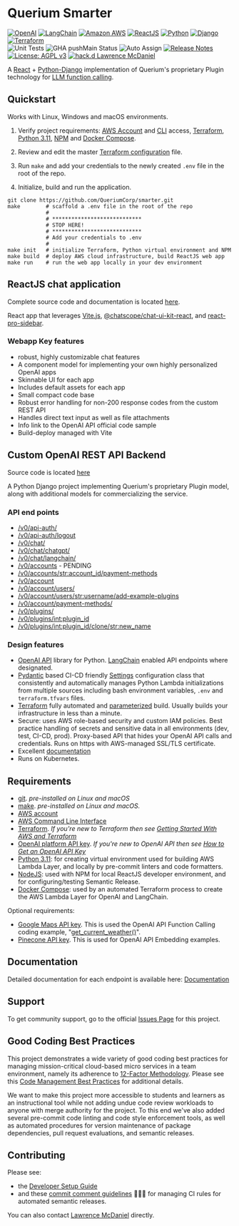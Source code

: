 # Querium Smarter

[![OpenAI](https://a11ybadges.com/badge?logo=openai)](https://platform.openai.com/)
[![LangChain](https://a11ybadges.com/badge?text=LangChain&badgeColor=0834ac)](https://www.langchain.com/)
[![Amazon AWS](https://a11ybadges.com/badge?logo=amazonaws)](https://aws.amazon.com/)
[![ReactJS](https://a11ybadges.com/badge?logo=react)](https://react.dev/)
[![Python](https://a11ybadges.com/badge?logo=python)](https://www.python.org/)
[![Django](https://a11ybadges.com/badge?logo=django)](https://www.djangoproject.com/)
[![Terraform](https://a11ybadges.com/badge?logo=terraform)](https://www.terraform.io/)<br>
![Unit Tests](https://github.com/QueriumCorp/smarter/actions/workflows/testsPython.yml/badge.svg?branch=main)
![GHA pushMain Status](https://img.shields.io/github/actions/workflow/status/QueriumCorp/smarter/pushMain.yml?branch=main)
![Auto Assign](https://github.com/QueriumCorp/smarter/actions/workflows/auto-assign.yml/badge.svg)
[![Release Notes](https://img.shields.io/github/release/QueriumCorp/smarter)](https://github.com/QueriumCorp/smarter/releases)
[![License: AGPL v3](https://img.shields.io/badge/License-AGPL_v3-blue.svg)](https://www.gnu.org/licenses/agpl-3.0)
[![hack.d Lawrence McDaniel](https://img.shields.io/badge/hack.d-Lawrence%20McDaniel-orange.svg)](https://lawrencemcdaniel.com)

A [React](https://react.dev/) + [Python-Django](https://www.djangoproject.com/) implementation of Querium's proprietary Plugin technology for [LLM function calling](https://www.promptingguide.ai/applications/function_calling).

## Quickstart

Works with Linux, Windows and macOS environments.

1. Verify project requirements: [AWS Account](https://aws.amazon.com/free/) and [CLI](https://aws.amazon.com/cli/) access, [Terraform](https://www.terraform.io/), [Python 3.11](https://www.python.org/), [NPM](https://www.npmjs.com/) and [Docker Compose](https://docs.docker.com/compose/install/).

2. Review and edit the master [Terraform configuration](./api/terraform/terraform.tfvars) file.

3. Run `make` and add your credentials to the newly created `.env` file in the root of the repo.

4. Initialize, build and run the application.

```console
git clone https://github.com/QueriumCorp/smarter.git
make        # scaffold a .env file in the root of the repo
            #
            # ****************************
            # STOP HERE!
            # ****************************
            # Add your credentials to .env
            #
make init   # initialize Terraform, Python virtual environment and NPM
make build  # deploy AWS cloud infrastructure, build ReactJS web app
make run    # run the web app locally in your dev environment
```

## ReactJS chat application

Complete source code and documentation is located [here](./client/).

React app that leverages [Vite.js](https://github.com/QueriumCorp/smarter), [@chatscope/chat-ui-kit-react](https://www.npmjs.com/package/@chatscope/chat-ui-kit-react), and [react-pro-sidebar](https://www.npmjs.com/package/react-pro-sidebar).

### Webapp Key features

- robust, highly customizable chat features
- A component model for implementing your own highly personalized OpenAI apps
- Skinnable UI for each app
- Includes default assets for each app
- Small compact code base
- Robust error handling for non-200 response codes from the custom REST API
- Handles direct text input as well as file attachments
- Info link to the OpenAI API official code sample
- Build-deploy managed with Vite

## Custom OpenAI REST API Backend

Source code is located [here](./smarter/)

A Python Django project implementing Querium's proprietary Plugin model, along with additional models for commercializing the service.

### API end points

- [/v0/api-auth/](./smarter/smarter/apps/api/urls.py)
- [/v0/api-auth/logout](./smarter/smarter/apps/api/urls.py)
- [/v0/chat/](./smarter/smarter/apps/api/urls.py)
- [/v0/chat/chatgpt/](./smarter/smarter/apps/api/urls.py)
- [/v0/chat/langchain/](./smarter/smarter/apps/api/urls.py)
- [/v0/accounts](./smarter/smarter/apps/account/urls.py) - PENDING
- [/v0/accounts/<str:account_id>/payment-methods](./smarter/smarter/apps/account/urls.py)
- [/v0/account](./smarter/smarter/apps/account/urls.py)
- [/v0/account/users/](./smarter/smarter/apps/account/urls.py)
- [/v0/account/users/<str:username>/add-example-plugins](./smarter/smarter/apps/account/urls.py)
- [/v0/account/payment-methods/](./smarter/smarter/apps/account/urls.py)
- [/v0/plugins/](./smarter/smarter/apps/plugin/urls.py)
- [/v0/plugins/<int:plugin_id>](./smarter/smarter/apps/plugin/urls.py)
- [/v0/plugins/<int:plugin_id>/clone/<str:new_name>](./smarter/smarter/apps/plugin/urls.py)

### Design features

- [OpenAI API](https://pypi.org/project/openai/) library for Python. [LangChain](https://www.langchain.com/) enabled API endpoints where designated.
- [Pydantic](https://docs.pydantic.dev/latest/) based CI-CD friendly [Settings](./smarter/common/README.md) configuration class that consistently and automatically manages Python Lambda initializations from multiple sources including bash environment variables, `.env` and `terraform.tfvars` files.
- [Terraform](https://www.terraform.io/) fully automated and [parameterized](./api/terraform/terraform.tfvars) build. Usually builds your infrastructure in less than a minute.
- Secure: uses AWS role-based security and custom IAM policies. Best practice handling of secrets and sensitive data in all environments (dev, test, CI-CD, prod). Proxy-based API that hides your OpenAI API calls and credentials. Runs on https with AWS-managed SSL/TLS certificate.
- Excellent [documentation](./doc/)
- Runs on Kubernetes.

## Requirements

- [git](https://git-scm.com/book/en/v2/Getting-Started-Installing-Git). _pre-installed on Linux and macOS_
- [make](https://gnuwin32.sourceforge.net/packages/make.htm). _pre-installed on Linux and macOS._
- [AWS account](https://aws.amazon.com/)
- [AWS Command Line Interface](https://aws.amazon.com/cli/)
- [Terraform](https://www.terraform.io/).
  _If you're new to Terraform then see [Getting Started With AWS and Terraform](./doc/TERRAFORM_GETTING_STARTED_GUIDE.md)_
- [OpenAI platform API key](https://platform.openai.com/).
  _If you're new to OpenAI API then see [How to Get an OpenAI API Key](./doc/OPENAI_API_GETTING_STARTED_GUIDE.md)_
- [Python 3.11](https://www.python.org/downloads/): for creating virtual environment used for building AWS Lambda Layer, and locally by pre-commit linters and code formatters.
- [NodeJS](https://nodejs.org/en/download): used with NPM for local ReactJS developer environment, and for configuring/testing Semantic Release.
- [Docker Compose](https://docs.docker.com/compose/install/): used by an automated Terraform process to create the AWS Lambda Layer for OpenAI and LangChain.

Optional requirements:

- [Google Maps API key](https://developers.google.com/maps/documentation/geocoding/overview). This is used the OpenAI API Function Calling coding example, "[get_current_weather()](https://platform.openai.com/docs/guides/function-calling)".
- [Pinecone API key](https://docs.pinecone.io/docs/quickstart). This is used for OpenAI API Embedding examples.

## Documentation

Detailed documentation for each endpoint is available here: [Documentation](./doc/examples/)

## Support

To get community support, go to the official [Issues Page](https://github.com/QueriumCorp/smarter/issues) for this project.

## Good Coding Best Practices

This project demonstrates a wide variety of good coding best practices for managing mission-critical cloud-based micro services in a team environment, namely its adherence to [12-Factor Methodology](./doc/Twelve_Factor_Methodology.md). Please see this [Code Management Best Practices](./doc/GOOD_CODING_PRACTICE.md) for additional details.

We want to make this project more accessible to students and learners as an instructional tool while not adding undue code review workloads to anyone with merge authority for the project. To this end we've also added several pre-commit code linting and code style enforcement tools, as well as automated procedures for version maintenance of package dependencies, pull request evaluations, and semantic releases.

## Contributing

Please see:

- the [Developer Setup Guide](./doc/CONTRIBUTING.md)
- and these [commit comment guidelines](./doc/SEMANTIC_VERSIONING.md) 😬😬😬 for managing CI rules for automated semantic releases.

You can also contact [Lawrence McDaniel](https://lawrencemcdaniel.com/contact) directly.
